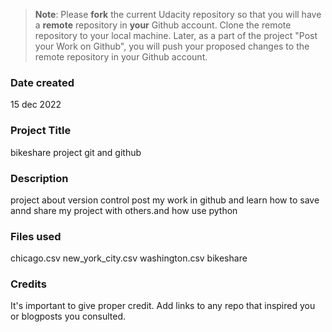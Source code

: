>**Note**: Please **fork** the current Udacity repository so that you will have a **remote** repository in **your** Github account. Clone the remote repository to your local machine. Later, as a part of the project "Post your Work on Github", you will push your proposed changes to the remote repository in your Github account.

### Date created
15 dec 2022


### Project Title
bikeshare project 
git and github

### Description
project about version control 
post my work in github and learn how to save annd share
my project with others.and how use python 

### Files used
chicago.csv
new_york_city.csv
washington.csv
bikeshare
### Credits
It's important to give proper credit. Add links to any repo that inspired you or blogposts you consulted.

